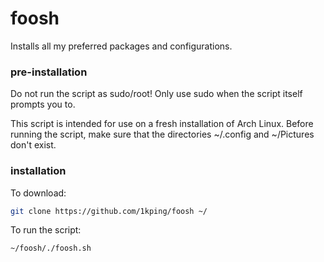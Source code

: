 # foosh
Installs all my preferred packages and configurations.

### pre-installation
Do not run the script as sudo/root! Only use sudo when the script itself prompts you to.

This script is intended for use on a fresh installation of Arch Linux. Before running the script, make sure that the directories ~/.config and ~/Pictures don't exist.

### installation

To download:

```sh
git clone https://github.com/1kping/foosh ~/
```

To run the script:

```sh
~/foosh/./foosh.sh
```
